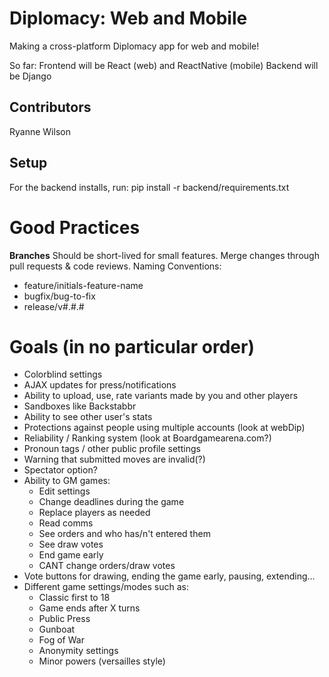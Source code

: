 # Diplomacy: Web and Mobile
Making a cross-platform Diplomacy app for web and mobile!

So far:
Frontend will be React (web) and ReactNative (mobile)
Backend will be Django

## Contributors
Ryanne Wilson

## Setup
For the backend installs, run:
pip install -r backend/requirements.txt

# Good Practices
**Branches**
Should be short-lived for small features.
Merge changes through pull requests & code reviews.
Naming Conventions:
- feature/initials-feature-name
- bugfix/bug-to-fix
- release/v#.#.#

# Goals (in no particular order)
- Colorblind settings
- AJAX updates for press/notifications
- Ability to upload, use, rate variants made by you and other players
- Sandboxes like Backstabbr
- Ability to see other user's stats
- Protections against people using multiple accounts (look at webDip)
- Reliability / Ranking system (look at Boardgamearena.com?)
- Pronoun tags / other public profile settings
- Warning that submitted moves are invalid(?)
- Spectator option?
- Ability to GM games:
    - Edit settings
    - Change deadlines during the game
    - Replace players as needed
    - Read comms
    - See orders and who has/n't entered them
    - See draw votes
    - End game early
    - CANT change orders/draw votes
- Vote buttons for drawing, ending the game early, pausing, extending...
- Different game settings/modes such as:
    - Classic first to 18
    - Game ends after X turns
    - Public Press
    - Gunboat
    - Fog of War
    - Anonymity settings
    - Minor powers (versailles style)
